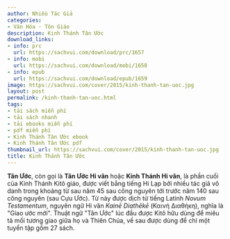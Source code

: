 ```yaml
---
author: Nhiều Tác Giả
categories:
- Văn Hóa - Tôn Giáo
description: Kinh Thánh Tân Ước
download_links:
- info: prc
  url: https://sachvui.com/download/prc/1657
- info: mobi
  url: https://sachvui.com/download/mobi/1658
- info: epub
  url: https://sachvui.com/download/epub/1659
image: https://sachvui.com/cover/2015/kinh-thanh-tan-uoc.jpg
layout: post
permalink: /kinh-thanh-tan-uoc.html
tags:
- tải sách miễn phí
- tải sách nhanh
- tải ebooks miễn phí
- pdf miễn phí
- Kinh Thánh Tân Ước ebook
- Kinh Thánh Tân Ước pdf
thumbnail_url: https://sachvui.com/cover/2015/kinh-thanh-tan-uoc.jpg
title: Kinh Thánh Tân Ước
---
```


 <div class="item-desc text-justify"> <p><strong>Tân Ước</strong>, còn gọi là <strong>Tân Ước Hi văn</strong> hoặc <strong>Kinh Thánh Hi văn</strong>, là phần cuối của Kinh Thánh Kitô giáo, được viết bằng tiếng Hi Lạp bởi nhiều tác giả vô danh trong khoảng từ sau năm 45 sau công nguyên tới trước năm 140 sau công nguyên (sau Cựu Ước). Từ này được dịch từ tiếng Latinh <em>Novum Testamentum</em>, nguyên ngữ Hi văn <em>Kainē Diathēkē</em> (Καινή Διαθήκη), nghĩa là "Giao ước mới". Thuật ngữ "Tân Ước" lúc đầu được Kitô hữu dùng để miêu tả mối tương giao giữa họ và Thiên Chúa, về sau được dùng để chỉ một tuyển tập gồm 27 sách.</p> </div>